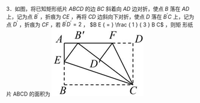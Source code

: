 3．如图，将已知矩形纸片 $A B C D$ 的边 $B C$ 斜着向 $A D$ 边对折，使点 $B$ 落在 $A D$ 上，记为点 $B ^ { \prime }$ ，折痕为 $C E$ ，再将 $C D$ 边斜向下对折，使点 $D$ 落在 $B ^ { \prime } C$ 上，记为点 $D ^ { \prime }$ ，折痕为 $C F$ ，若 $B ^ { \prime } D ^ { \prime } { = } 2$ ， $B E { = } \frac { 1 } { 3 } B C$ ，则矩
形纸片 ABCD 的面积为
![](<../../qs_image_DB/专题1-3_“12345”模型·选填压轴必备大招（共3种类型）（解析版）__/41ebdb39e8bc3d6483e88c44c5b2e447aa02572b2cacccec7d5248b281375417.jpg>)
